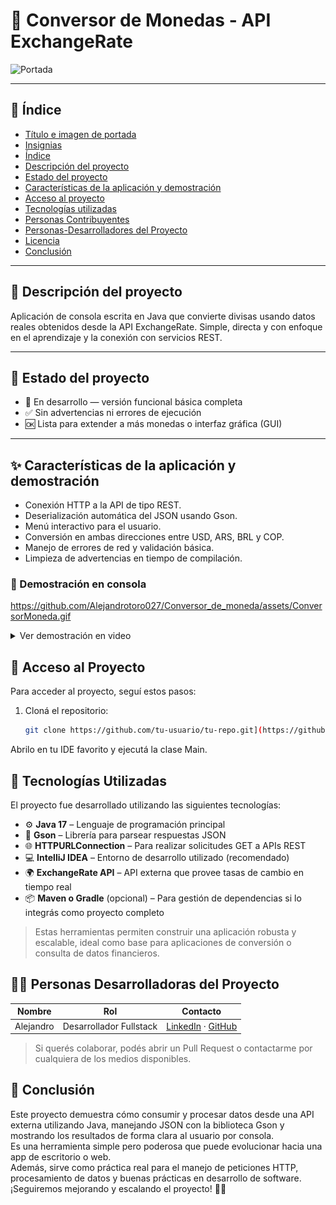 # 💸 Conversor de Monedas - API ExchangeRate

![Portada](https://img.shields.io/badge/Java-API%20Currency%20Converter-blue?style=for-the-badge&logo=java)

---

## 🧭 Índice

* [Título e imagen de portada](#-conversor-de-monedas---api-exchangerate)
* [Insignias](#insignias)
* [Índice](#-índice)
* [Descripción del proyecto](#-descripción-del-proyecto)
* [Estado del proyecto](#-estado-del-proyecto)
* [Características de la aplicación y demostración](#-características-de-la-aplicación-y-demostración)
* [Acceso al proyecto](#-acceso-al-proyecto)
* [Tecnologías utilizadas](#-tecnologías-utilizadas)
* [Personas Contribuyentes](#-personas-contribuyentes)
* [Personas-Desarrolladores del Proyecto](#-personas-desarrolladores-del-proyecto)
* [Licencia](#-licencia)
* [Conclusión](#-conclusión)

---

## 🧾 Descripción del proyecto

Aplicación de consola escrita en Java que convierte divisas usando datos reales obtenidos desde la API ExchangeRate. Simple, directa y con enfoque en el aprendizaje y la conexión con servicios REST.

---

## 🚦 Estado del proyecto

- 🚧 En desarrollo — versión funcional básica completa  
- ✅ Sin advertencias ni errores de ejecución  
- 🆗 Lista para extender a más monedas o interfaz gráfica (GUI)

---

## ✨ Características de la aplicación y demostración

- Conexión HTTP a la API de tipo REST.
- Deserialización automática del JSON usando Gson.
- Menú interactivo para el usuario.
- Conversión en ambas direcciones entre USD, ARS, BRL y COP.
- Manejo de errores de red y validación básica.
- Limpieza de advertencias en tiempo de compilación.

### 🎥 Demostración en consola

https://github.com/Alejandrotoro027/Conversor_de_moneda/assets/ConversorMoneda.gif

<details>
<summary>Ver demostración en video</summary>

![Demo](assets/ConversorMoneda.gif)

</details>

## 🧭 Acceso al Proyecto

Para acceder al proyecto, seguí estos pasos:

1. Cloná el repositorio:
   ```bash
   git clone https://github.com/tu-usuario/tu-repo.git](https://github.com/Alejandrotoro027/Conversor_de_moneda)

Abrilo en tu IDE favorito y ejecutá la clase Main.

## 🚀 Tecnologías Utilizadas

El proyecto fue desarrollado utilizando las siguientes tecnologías:

- ⚙️ **Java 17** – Lenguaje de programación principal
- 🔧 **Gson** – Librería para parsear respuestas JSON
- 🌐 **HTTPURLConnection** – Para realizar solicitudes GET a APIs REST
- 💻 **IntelliJ IDEA** – Entorno de desarrollo utilizado (recomendado)
- 🌍 **ExchangeRate API** – API externa que provee tasas de cambio en tiempo real
- 📦 **Maven o Gradle** (opcional) – Para gestión de dependencias si lo integrás como proyecto completo

> Estas herramientas permiten construir una aplicación robusta y escalable, ideal como base para aplicaciones de conversión o consulta de datos financieros.

## 👨‍💻 Personas Desarrolladoras del Proyecto

| Nombre               | Rol                  | Contacto                          |
|----------------------|----------------------|-----------------------------------|
| Alejandro            | Desarrollador Fullstack | [LinkedIn](https://www.linkedin.com/in/diego-alejandro-guerrero-toro-a98371188/) · [GitHub](https://github.com/Alejandrotoro027/) |

> Si querés colaborar, podés abrir un Pull Request o contactarme por cualquiera de los medios disponibles.

## 🧩 Conclusión

Este proyecto demuestra cómo consumir y procesar datos desde una API externa utilizando Java, manejando JSON con la biblioteca Gson y mostrando los resultados de forma clara al usuario por consola.  
Es una herramienta simple pero poderosa que puede evolucionar hacia una app de escritorio o web.  
Además, sirve como práctica real para el manejo de peticiones HTTP, procesamiento de datos y buenas prácticas en desarrollo de software.  
¡Seguiremos mejorando y escalando el proyecto! 🚀💡
